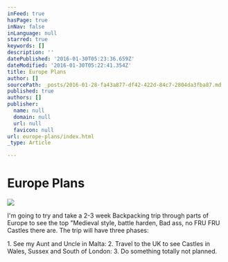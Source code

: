 ```yaml
---
inFeed: true
hasPage: true
inNav: false
inLanguage: null
starred: true
keywords: []
description: ''
datePublished: '2016-01-30T05:23:36.659Z'
dateModified: '2016-01-30T05:22:41.354Z'
title: Europe Plans
author: []
sourcePath: _posts/2016-01-28-fa43a877-df42-422d-84c7-2804da3fba87.md
published: true
authors: []
publisher:
  name: null
  domain: null
  url: null
  favicon: null
url: europe-plans/index.html
_type: Article

---
```

# Europe Plans
![](https://s3-us-west-2.amazonaws.com/the-grid-img/p/19e3ca9d1700d5daa5def6d5269f9ebd05021be1.jpg)

I'm going to try and take a 2-3 week Backpacking trip through parts of Europe to see the top "Medieval style, battle harden, Bad ass, no FRU FRU Castles there are. The trip will have three phases: 

1\. See my Aunt and Uncle in Malta: 2\. Travel to the UK to see Castles in Wales, Sussex and South of London: 3\. Do something totally not planned.